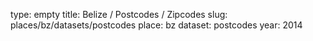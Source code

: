type: empty
title: Belize / Postcodes / Zipcodes
slug: places/bz/datasets/postcodes
place: bz
dataset: postcodes
year: 2014
